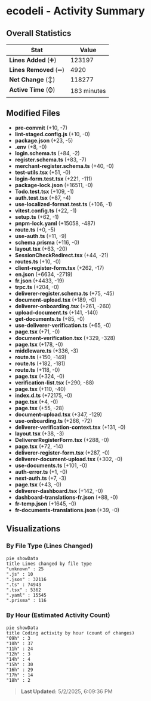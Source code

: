# ecodeli - Activity Summary 

## Overall Statistics

| Stat                   | Value                                                             |
| ---------------------- | ----------------------------------------------------------------- |
| **Lines Added** (➕)   | 123197                                          |
| **Lines Removed** (➖) | 4920                                        |
| **Net Change** (↕)    | 118277                |
| **Active Time** (⌚)   | 183 minutes |


## Modified Files
- **pre-commit** (+10, -7)
- **lint-staged.config.js** (+10, -0)
- **package.json** (+23, -5)
- **.env** (+8, -0)
- **login.schema.ts** (+84, -2)
- **register.schema.ts** (+83, -7)
- **merchant-register.schema.ts** (+40, -0)
- **test-utils.tsx** (+51, -0)
- **login-form.test.tsx** (+221, -111)
- **package-lock.json** (+16511, -0)
- **Todo.test.tsx** (+109, -1)
- **auth.test.tsx** (+87, -4)
- **use-localized-format.test.ts** (+106, -1)
- **vitest.config.ts** (+22, -1)
- **setup.ts** (+62, -1)
- **pnpm-lock.yaml** (+15058, -487)
- **route.ts** (+0, -5)
- **use-auth.ts** (+11, -9)
- **schema.prisma** (+116, -0)
- **layout.tsx** (+63, -20)
- **SessionCheckRedirect.tsx** (+44, -21)
- **routes.ts** (+10, -0)
- **client-register-form.tsx** (+262, -17)
- **en.json** (+6634, -2719)
- **fr.json** (+4433, -19)
- **trpc.ts** (+204, -0)
- **deliverer-register.schema.ts** (+75, -45)
- **document-upload.tsx** (+189, -0)
- **deliverer-onboarding.tsx** (+261, -260)
- **upload-document.ts** (+141, -140)
- **get-documents.ts** (+85, -0)
- **use-deliverer-verification.ts** (+65, -0)
- **page.tsx** (+71, -0)
- **document-verification.tsx** (+329, -328)
- **page.tsx** (+178, -0)
- **middleware.ts** (+336, -3)
- **route.ts** (+150, -149)
- **route.ts** (+182, -181)
- **route.ts** (+118, -0)
- **page.tsx** (+324, -0)
- **verification-list.tsx** (+290, -88)
- **page.tsx** (+110, -40)
- **index.d.ts** (+72175, -0)
- **page.tsx** (+4, -0)
- **page.tsx** (+55, -28)
- **document-upload.tsx** (+347, -129)
- **use-onboarding.ts** (+266, -72)
- **deliverer-verification-context.tsx** (+131, -0)
- **layout.tsx** (+38, -3)
- **DelivererRegisterForm.tsx** (+288, -0)
- **page.tsx** (+72, -14)
- **deliverer-register-form.tsx** (+287, -0)
- **deliverer-document-upload.tsx** (+302, -0)
- **use-documents.ts** (+101, -0)
- **auth-error.ts** (+1, -0)
- **next-auth.ts** (+7, -3)
- **page.tsx** (+43, -0)
- **deliverer-dashboard.tsx** (+142, -0)
- **dashboard-translations-fr.json** (+88, -0)
- **fr-temp.json** (+1645, -0)
- **fr-documents-translations.json** (+39, -0)

## Visualizations

### By File Type (Lines Changed)

```mermaid
pie showData
title Lines changed by file type
"unknown" : 25
".js" : 10
".json" : 32116
".ts" : 74943
".tsx" : 5362
".yaml" : 15545
".prisma" : 116
```

### By Hour (Estimated Activity Count)

```mermaid
pie showData
title Coding activity by hour (count of changes)
"09h" : 3
"10h" : 37
"11h" : 24
"12h" : 3
"14h" : 4
"15h" : 30
"16h" : 29
"17h" : 14
"18h" : 2
```


> **Last Updated:** 5/2/2025, 6:09:36 PM